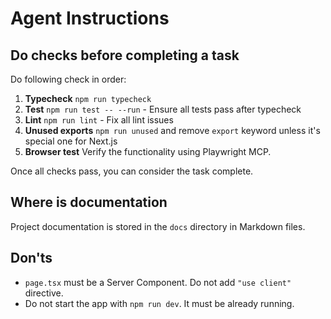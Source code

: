 # Agent Instructions

## Do checks before completing a task

Do following check in order:

1. **Typecheck** `npm run typecheck`
1. **Test** `npm run test -- --run` - Ensure all tests pass after typecheck
1. **Lint** `npm run lint` - Fix all lint issues
1. **Unused exports** `npm run unused` and remove `export` keyword unless it's special one for Next.js
1. **Browser test** Verify the functionality using Playwright MCP.

Once all checks pass, you can consider the task complete.

## Where is documentation

Project documentation is stored in the `docs` directory in Markdown files.

## Don'ts

- `page.tsx` must be a Server Component. Do not add `"use client"` directive.
- Do not start the app with `npm run dev`. It must be already running.
